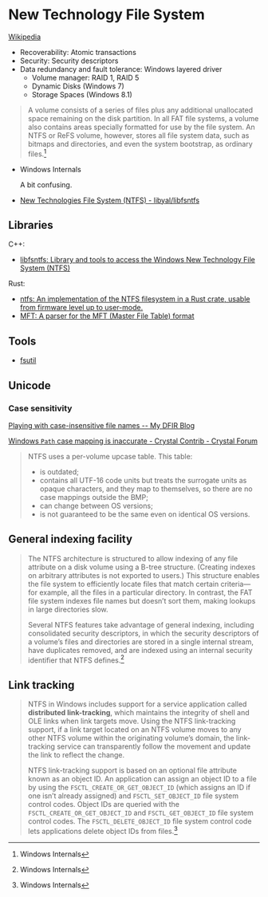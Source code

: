 # New Technology File System
[Wikipedia](https://en.wikipedia.org/wiki/NTFS)

- Recoverability: Atomic transactions
- Security: Security descriptors
- Data redundancy and fault tolerance: Windows layered driver
  - Volume manager: RAID 1, RAID 5
  - Dynamic Disks (Windows 7)
  - Storage Spaces (Windows 8.1)

> A volume consists of a series of files plus any additional unallocated space remaining on the disk partition. In all FAT file systems, a volume also contains areas specially formatted for use by the file system. An NTFS or ReFS volume, however, stores all file system data, such as bitmaps and directories, and even the system bootstrap, as ordinary files.[^winter]

- Windows Internals

  A bit confusing.

- [New Technologies File System (NTFS) - libyal/libfsntfs](https://github.com/libyal/libfsntfs/blob/main/documentation/New%20Technologies%20File%20System%20(NTFS).asciidoc)

## Libraries
C++:
- [libfsntfs: Library and tools to access the Windows New Technology File System (NTFS)](https://github.com/libyal/libfsntfs/)

Rust:
- [ntfs: An implementation of the NTFS filesystem in a Rust crate, usable from firmware level up to user-mode.](https://github.com/ColinFinck/ntfs)
- [MFT: A parser for the MFT (Master File Table) format](https://github.com/omerbenamram/mft)

## Tools
- [fsutil](https://learn.microsoft.com/en-us/windows-server/administration/windows-commands/fsutil)

## Unicode
### Case sensitivity
[Playing with case-insensitive file names -- My DFIR Blog](https://dfir.ru/2021/07/15/playing-with-case-insensitive-file-names/)

[Windows `Path` case mapping is inaccurate - Crystal Contrib - Crystal Forum](https://forum.crystal-lang.org/t/windows-path-case-mapping-is-inaccurate/4133)

> NTFS uses a per-volume upcase table. This table:
> 
> - is outdated;
> - contains all UTF-16 code units but treats the surrogate units as opaque characters, and they map to themselves, so there are no case mappings outside the BMP;
> - can change between OS versions;
> - is not guaranteed to be the same even on identical OS versions.

## General indexing facility
> The NTFS architecture is structured to allow indexing of any file attribute on a disk volume using a B-tree structure. (Creating indexes on arbitrary attributes is not exported to users.) This structure enables the file system to efficiently locate files that match certain criteria—for example, all the files in a particular directory. In contrast, the FAT file system indexes file names but doesn’t sort them, making lookups in large directories slow.
> 
> Several NTFS features take advantage of general indexing, including consolidated security descriptors, in which the security descriptors of a volume’s files and directories are stored in a single internal stream, have duplicates removed, and are indexed using an internal security identifier that NTFS defines.[^winter]

## Link tracking
> NTFS in Windows includes support for a service application called **distributed link-tracking**, which maintains the integrity of shell and OLE links when link targets move. Using the NTFS link-tracking support, if a link target located on an NTFS volume moves to any other NTFS volume within the originating volume’s domain, the link-tracking service can transparently follow the movement and update the link to reflect the change.
> 
> NTFS link-tracking support is based on an optional file attribute known as an object ID. An application can assign an object ID to a file by using the `FSCTL_CREATE_OR_GET_OBJECT_ID` (which assigns an ID if one isn’t already assigned) and `FSCTL_SET_OBJECT_ID` file system control codes. Object IDs are queried with the `FSCTL_CREATE_OR_GET_OBJECT_ID` and `FSCTL_GET_OBJECT_ID` file system control codes. The `FSCTL_DELETE_OBJECT_ID` file system control code lets applications delete object IDs from files.[^winter]


[^winter]: Windows Internals